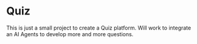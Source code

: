 # Quiz
This is just a small project to create a Quiz platform. Will work to integrate an AI Agents to develop more and more questions.
